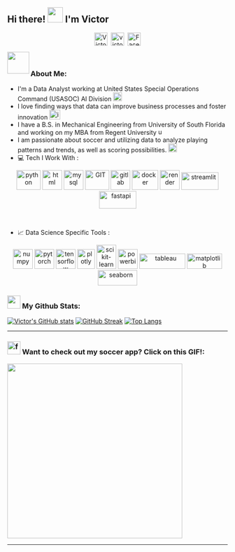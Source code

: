 ## Hi there! <img src="https://github.com/TheDudeThatCode/TheDudeThatCode/blob/master/Assets/Hi.gif" width="35" /> I'm Victor 
<p align="center">
<a href="https://linkedin.com/in/VictorAChang" target="blank"><img align="center" src="https://cdn.jsdelivr.net/npm/simple-icons@3.0.1/icons/linkedin.svg" alt="VictorAChang" height="30" width="30" /></a>&nbsp;
<a href="https://victorachang.com" target="blank"><img align="center" src="https://cdn.jsdelivr.net/npm/simple-icons@3.0.1/icons/wish.svg" alt="victorachang" height="30" width="30" /></a>&nbsp;
<a href="https://www.facebook.com/victor.chang.18/"><img align="center" alt="Facebook" width="30px" src="https://cdn.jsdelivr.net/npm/simple-icons@3.0.1/icons/facebook.svg" /></a>
</p>

<a href="https://linkedin.com/in/VictorAChang" target="blank"><img align='left' src="https://github.com/TheDudeThatCode/TheDudeThatCode/blob/master/Assets/Designer.gif" width="50" /> </a>&nbsp;

### About Me:  

- I'm a Data Analyst working at United States Special Operations Command (USASOC) AI Division
      <img width="20" height="20" src="https://img.icons8.com/officel/80/artificial-intelligence.png" alt="artificial-intelligence"/> <br>
- I love finding ways that data can improve business processes and foster innovation
      <img width="25" height="22" src="https://img.icons8.com/plasticine/100/innovation.png" alt="innovation"/> <br> 
- I have a B.S. in Mechanical Engineering from University of South Florida and working on my MBA from Regent University
      <img width="15" height="15" src="https://img.icons8.com/office/40/university.png" alt="university"/> <br> 
- I am passionate about soccer and utilizing data to analyze playing patterns and trends, as well as scoring possibilities.
      <img width="20" height="20" src="https://img.icons8.com/color/48/football.png" alt="football"/> <br> 
- 💻 Tech I Work With :

<p align="center">
      <img src="https://www.vectorlogo.zone/logos/python/python-icon.svg" alt="python" width="55" height="45"/>
      <img src="https://www.vectorlogo.zone/logos/w3_html5/w3_html5-icon.svg" alt="html" width="45" height="45"/>
      <img src="https://www.vectorlogo.zone/logos/mysql/mysql-icon.svg" alt="mysql" width="45" height="45"/>
      <img src="https://www.vectorlogo.zone/logos/git-scm/git-scm-icon.svg" alt="GIT" width="55" height="45"/> 
      <img src="https://www.vectorlogo.zone/logos/gitlab/gitlab-icon.svg" alt="gitlab" width="45" height="45"/>
      <img src="https://www.vectorlogo.zone/logos/docker/docker-official.svg" alt="docker" width="60" height="45"/>
      <img src="https://cdn.jsdelivr.net/gh/simple-icons/simple-icons/icons/render.svg" alt="render" width="45" height="45"/>
      <img src="https://streamlit.io/images/brand/streamlit-logo-primary-colormark-darktext.svg" alt="streamlit" width="85" height="40"/>
      <img src="https://fastapi.tiangolo.com/img/logo-margin/logo-teal.png" alt="fastapi" width="85" height="40"/>
</p>
<br/>

- 📈 Data Science Specific Tools :
<p align="center">
      <img src="https://www.vectorlogo.zone/logos/numpy/numpy-icon.svg" alt="numpy" width="45" height="45"/>
      <img src="https://www.vectorlogo.zone/logos/pytorch/pytorch-icon.svg" alt="pytorch" width="45" height="45"/>
      <img src="https://www.vectorlogo.zone/logos/tensorflow/tensorflow-icon.svg" alt="tensorflow" width="45" height="45"/>
      <img src="https://www.vectorlogo.zone/logos/plotly/plotly-icon.svg" alt="plotly" width="40" height="45"/>
      <img src="https://upload.wikimedia.org/wikipedia/commons/0/05/Scikit_learn_logo_small.svg" alt="scikit-learn" width="45" height="55"/>
      <img src="https://upload.wikimedia.org/wikipedia/commons/c/cf/New_Power_BI_Logo.svg" alt="powerbi" width="45" height="45"/>
      <img src="https://upload.wikimedia.org/wikipedia/commons/4/4b/Tableau_Logo.png" alt="tableau" width="105" height="35"/>
      <img src="https://matplotlib.org/_static/logo2_compressed.svg" alt="matplotlib" width="80" height="35"/>
      <img src="https://seaborn.pydata.org/_static/logo-wide-lightbg.svg" alt="seaborn" width="90" height="35"/>
</p>

### <img src='https://img.icons8.com/?size=100&id=63777&format=png&color=000000' width='30' /> My Github Stats:
[![Victor's GitHub stats](https://github-readme-stats.vercel.app/api?username=VictorAChang&show_icons=true&theme=radical)](https://github.com/VictorAChang/github-readme-stats)
[![GitHub Streak](https://github-readme-streak-stats.herokuapp.com/?user=VictorAChang&theme=radical)](https://git.io/streak-stats)
[![Top Langs](https://github-readme-stats.vercel.app/api/top-langs/?username=VictorAChang&layout=compact&hide=css,html,php&theme=radical)](https://github.com/anuraghazra/github-readme-stats)

---

### <img width="30" height="30" src="https://img.icons8.com/nolan/64/football.png" alt="football"/> Want to check out my soccer app? Click on this GIF!:
<a href="https://frontend-6k09.onrender.com" target="_blank">
  <img src="https://media4.giphy.com/media/v1.Y2lkPTc5MGI3NjExZ3I5Nnl4M3dwMGg0bGtidzg4anJmZ2FuOW96N2Vvemw3amp4ZWZvcyZlcD12MV9pbnRlcm5hbF9naWZfYnlfaWQmY3Q9Zw/l3nSNQL3G3MILAZSE/giphy.gif" width="400"/>
</a>


---


